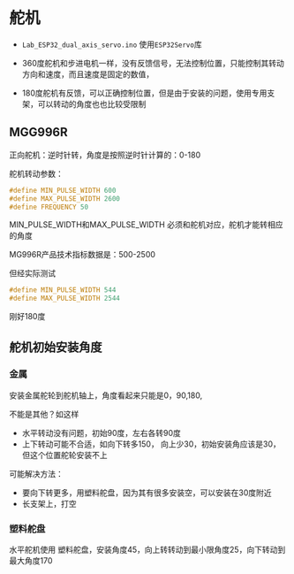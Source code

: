 # 舵机

* `Lab_ESP32_dual_axis_servo.ino` 使用`ESP32Servo`库

* 360度舵机和步进电机一样，没有反馈信号，无法控制位置，只能控制其转动方向和速度，而且速度是固定的数值，

* 180度舵机有反馈，可以正确控制位置，但是由于安装的问题，使用专用支架，可以转动的角度也也比较受限制

## MGG996R

正向舵机：逆时针转，角度是按照逆时针计算的：0-180

舵机转动参数：
```c
#define MIN_PULSE_WIDTH 600
#define MAX_PULSE_WIDTH 2600
#define FREQUENCY 50
```

MIN_PULSE_WIDTH和MAX_PULSE_WIDTH 必须和舵机对应，舵机才能转相应的角度
  
MG996R产品技术指标数据是：500-2500

但经实际测试
```c
#define MIN_PULSE_WIDTH 544
#define MAX_PULSE_WIDTH 2544 
```
刚好180度

## 舵机初始安装角度

### 金属

安装金属舵轮到舵机轴上，角度看起来只能是0，90,180,  

不能是其他？如这样
* 水平转动没有问题，初始90度，左右各转90度
* 上下转动可能不合适，如向下转多150， 向上少30，初始安装角应该是30，但这个位置舵轮安装不上

可能解决方法：
* 要向下转更多，用塑料舵盘，因为其有很多安装空，可以安装在30度附近
* 长支架上，打空

### 塑料舵盘

水平舵机使用 塑料舵盘，安装角度45，向上转转动到最小限角度25，向下转动到最大角度170



